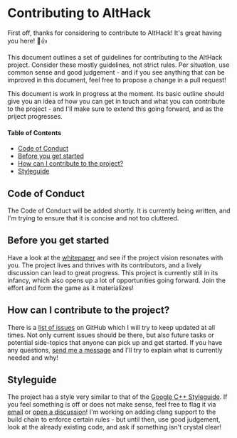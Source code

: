 # Contributing to AltHack

First off, thanks for considering to contribute to AltHack! It's great having you here! :tada::+1:

This document outlines a set of guidelines for contributing to the AltHack project. Consider these mostly guidelines, not strict rules. Per situation, use common sense and good judgement - and if you see anything that can be improved in this document, feel free to propose a change in a pull request!

This document is work in progress at the moment. Its basic outline should give you an idea of how you can get in touch and what you can contribute to the project - and I'll make sure to extend this going forward, and as the priject progresses.


#### Table of Contents

 * [Code of Conduct](#code-of-conduct)
 * [Before you get started](#before-you-get-started)
 * [How can I contribute to the project?](#how-can-i-contribute-to-the-project)
 * [Styleguide](#styleguide)


## Code of Conduct

The Code of Conduct will be added shortly. It is currently being written, and I'm trying to ensure that it is concise and not too cluttered.


## Before you get started

Have a look at the [whitepaper](https://althack-game.com/althack-whitepaper/) and see if the project vision resonates with you. The project lives and thrives with its contributors, and a lively discussion can lead to great progress. This project is currently still in its infancy, which also opens up a lot of opportunities going forward. Join the effort and form the game as it materializes!


## How can I contribute to the project?

There is a [list of issues](https://github.com/althack-project/althack/issues) on GitHub which I will try to keep updated at all times. Not only current issues should be there, but also future tasks or potential side-topics that anyone can pick up and get started. If you have any questions, [send me a message](mailto:contact@althack-game.com) and I'll try to explain what is currently needed and why!


## Styleguide

The project has a style very similar to that of the [Google C++ Styleguide](https://google.github.io/styleguide/cppguide.html). If you feel something is off or does not make sense, feel free to flag it via [email](mailto:contact@althack-game.com) or [open a discussion](https://github.com/althack-project/althack/discussions)! I'm working on adding clang support to the build chain to enforce certain rules - but until then, use good judgement, look at the already existing code, and ask if something isn't crystal clear!
